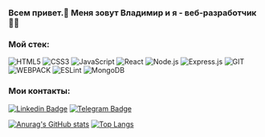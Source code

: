 ### Всем привет.👋 Меня зовут Владимир и я - веб-разработчик 👨‍💻

### Мой стек:

![HTML5](https://img.shields.io/badge/-HTML5-000?&logo=HTML5)
![CSS3](https://img.shields.io/badge/-CSS3-000?&logo=CSS3)
![JavaScript](https://img.shields.io/badge/-JavaScript-000?&logo=JavaScript)
![React](https://img.shields.io/badge/-React-000?&logo=React)
![Node.js](https://img.shields.io/badge/-Node.js-000?&logo=node.js)
![Express.js](https://img.shields.io/badge/-Express-000?logo=express)
![GIT](https://img.shields.io/badge/-GIT-000?&logo=GIT)
![WEBPACK](https://img.shields.io/badge/-WEBPACK-000?&logo=WEBPACK)
![ESLint](https://img.shields.io/badge/-ESLint-000?&logo=ESLint)
![MongoDB](https://img.shields.io/badge/-MongoDB-000?&logo=MongoDB)

### Мои контакты:
[![Linkedin Badge](	https://img.shields.io/badge/-Vovkasquid-0077B5?style=for-the-badge&logo=linkedin&logoColor=whitee&link=https://www.linkedin.com/in/%D0%B2%D0%BB%D0%B0%D0%B4%D0%B8%D0%BC%D0%B8%D1%80-%D0%B8%D0%B2%D0%B0%D0%BD%D0%BE%D0%B2-624869208/)](https://www.linkedin.com/in/%D0%B2%D0%BB%D0%B0%D0%B4%D0%B8%D0%BC%D0%B8%D1%80-%D0%B8%D0%B2%D0%B0%D0%BD%D0%BE%D0%B2-624869208/)
[![Telegram Badge](https://img.shields.io/badge/-Vovkasquid-2CA5E0?style=for-the-badge&logo=telegram&logoColor=white&link=https://t.me/luxary_squid)](https://t.me/luxary_squid)  

[![Anurag's GitHub stats](https://github-readme-stats.vercel.app/api?username=Vovkasquid&show_icons=true)](https://github.com/anuraghazra/github-readme-stats)
[![Top Langs](https://github-readme-stats.vercel.app/api/top-langs/?username=Vovkasquid&layout=compact)](https://github.com/anuraghazra/github-readme-stats)
